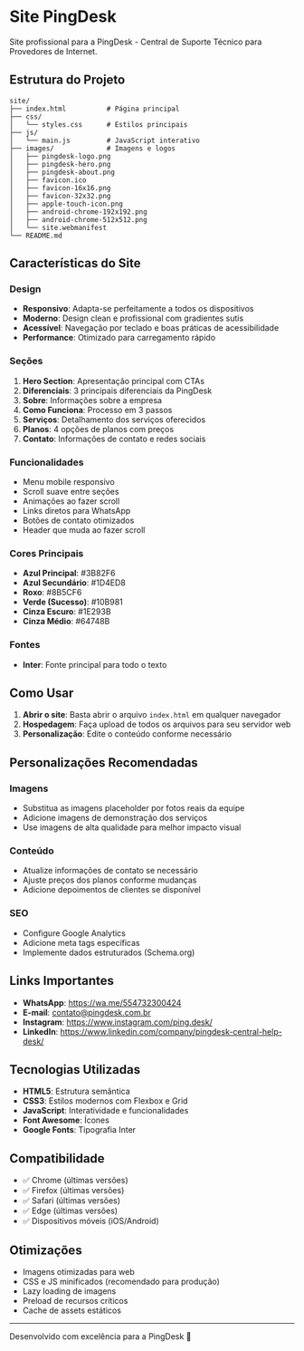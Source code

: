 # Site PingDesk

Site profissional para a PingDesk - Central de Suporte Técnico para Provedores de Internet.

## Estrutura do Projeto

```
site/
├── index.html          # Página principal
├── css/
│   └── styles.css      # Estilos principais
├── js/
│   └── main.js         # JavaScript interativo
├── images/             # Imagens e logos
│   ├── pingdesk-logo.png
│   ├── pingdesk-hero.png
│   ├── pingdesk-about.png
│   ├── favicon.ico
│   ├── favicon-16x16.png
│   ├── favicon-32x32.png
│   ├── apple-touch-icon.png
│   ├── android-chrome-192x192.png
│   ├── android-chrome-512x512.png
│   └── site.webmanifest
└── README.md
```

## Características do Site

### Design
- **Responsivo**: Adapta-se perfeitamente a todos os dispositivos
- **Moderno**: Design clean e profissional com gradientes sutis
- **Acessível**: Navegação por teclado e boas práticas de acessibilidade
- **Performance**: Otimizado para carregamento rápido

### Seções
1. **Hero Section**: Apresentação principal com CTAs
2. **Diferenciais**: 3 principais diferenciais da PingDesk
3. **Sobre**: Informações sobre a empresa
4. **Como Funciona**: Processo em 3 passos
5. **Serviços**: Detalhamento dos serviços oferecidos
6. **Planos**: 4 opções de planos com preços
7. **Contato**: Informações de contato e redes sociais

### Funcionalidades
- Menu mobile responsivo
- Scroll suave entre seções
- Animações ao fazer scroll
- Links diretos para WhatsApp
- Botões de contato otimizados
- Header que muda ao fazer scroll

### Cores Principais
- **Azul Principal**: #3B82F6
- **Azul Secundário**: #1D4ED8
- **Roxo**: #8B5CF6
- **Verde (Sucesso)**: #10B981
- **Cinza Escuro**: #1E293B
- **Cinza Médio**: #64748B

### Fontes
- **Inter**: Fonte principal para todo o texto

## Como Usar

1. **Abrir o site**: Basta abrir o arquivo `index.html` em qualquer navegador
2. **Hospedagem**: Faça upload de todos os arquivos para seu servidor web
3. **Personalização**: Edite o conteúdo conforme necessário

## Personalizações Recomendadas

### Imagens
- Substitua as imagens placeholder por fotos reais da equipe
- Adicione imagens de demonstração dos serviços
- Use imagens de alta qualidade para melhor impacto visual

### Conteúdo
- Atualize informações de contato se necessário
- Ajuste preços dos planos conforme mudanças
- Adicione depoimentos de clientes se disponível

### SEO
- Configure Google Analytics
- Adicione meta tags específicas
- Implemente dados estruturados (Schema.org)

## Links Importantes

- **WhatsApp**: https://wa.me/554732300424
- **E-mail**: contato@pingdesk.com.br
- **Instagram**: https://www.instagram.com/ping.desk/
- **LinkedIn**: https://www.linkedin.com/company/pingdesk-central-help-desk/

## Tecnologias Utilizadas

- **HTML5**: Estrutura semântica
- **CSS3**: Estilos modernos com Flexbox e Grid
- **JavaScript**: Interatividade e funcionalidades
- **Font Awesome**: Ícones
- **Google Fonts**: Tipografia Inter

## Compatibilidade

- ✅ Chrome (últimas versões)
- ✅ Firefox (últimas versões)
- ✅ Safari (últimas versões)
- ✅ Edge (últimas versões)
- ✅ Dispositivos móveis (iOS/Android)

## Otimizações

- Imagens otimizadas para web
- CSS e JS minificados (recomendado para produção)
- Lazy loading de imagens
- Preload de recursos críticos
- Cache de assets estáticos

---

Desenvolvido com excelência para a PingDesk 🚀
